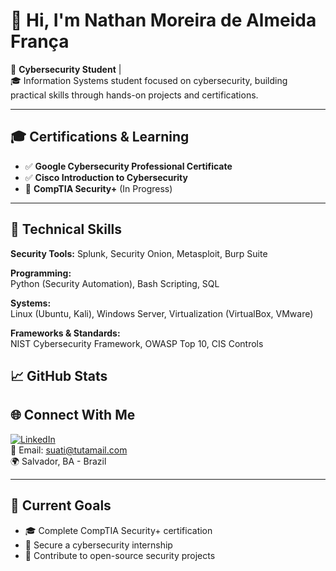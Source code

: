 # 👋 Hi, I'm Nathan Moreira de Almeida França

🔐 **Cybersecurity Student** |  
🎓 Information Systems student focused on cybersecurity, building practical skills through hands-on projects and certifications.

---

## 🎓 Certifications & Learning
- ✅ **Google Cybersecurity Professional Certificate**
- ✅ **Cisco Introduction to Cybersecurity**
- 🔄 **CompTIA Security+** (In Progress)

---

## 💼 Technical Skills

**Security Tools:** 
Splunk, Security Onion, Metasploit, Burp Suite

**Programming:**  
Python (Security Automation), Bash Scripting, SQL

**Systems:**  
Linux (Ubuntu, Kali), Windows Server, Virtualization (VirtualBox, VMware)

**Frameworks & Standards:**  
NIST Cybersecurity Framework, OWASP Top 10, CIS Controls


## 📈 GitHub Stats



## 🌐 Connect With Me

[![LinkedIn](https://img.shields.io/badge/LinkedIn-blue?style=flat&logo=linkedin)](https://www.linkedin.com/in/nathan-cyber/)  
📧 Email: suati@tutamail.com  
🌍 Salvador, BA - Brazil

---

## 🎯 Current Goals

- 🎓 Complete CompTIA Security+ certification
- 💼 Secure a cybersecurity internship 
- 🚀 Contribute to open-source security projects

